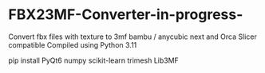 # FBX23MF-Converter-in-progress-
Convert fbx files with texture to 3mf bambu / anycubic next and Orca Slicer compatible
Compiled using Python 3.11

pip install PyQt6 numpy scikit-learn trimesh Lib3MF
